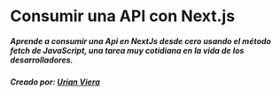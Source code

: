 # Consumir una API con Next.js

##### Aprende a consumir una Api en NextJs desde cero usando el método fetch de JavaScript, una tarea muy cotidiana en la vida de los desarrolladores.

##### Creado por: [Urian Viera](https://github.com/cristianandrei)
